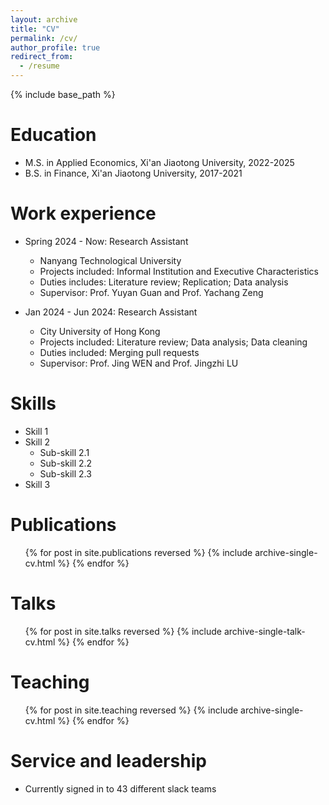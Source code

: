 ```yaml
---
layout: archive
title: "CV"
permalink: /cv/
author_profile: true
redirect_from:
  - /resume
---
```


{% include base_path %}

Education
======
* M.S. in Applied Economics, Xi'an Jiaotong University, 2022-2025
* B.S. in Finance, Xi'an Jiaotong University, 2017-2021

Work experience
======
* Spring 2024 - Now: Research Assistant
  * Nanyang Technological University
  * Projects included: Informal Institution and Executive Characteristics
  * Duties includes: Literature review; Replication; Data analysis
  * Supervisor: Prof. Yuyan Guan and Prof. Yachang Zeng

* Jan 2024 - Jun 2024: Research Assistant
  * City University of Hong Kong
  * Projects included: Literature review; Data analysis; Data cleaning
  * Duties included: Merging pull requests
  * Supervisor: Prof. Jing WEN and Prof. Jingzhi LU
  
Skills
======
* Skill 1
* Skill 2
  * Sub-skill 2.1
  * Sub-skill 2.2
  * Sub-skill 2.3
* Skill 3

Publications
======
  <ul>{% for post in site.publications reversed %}
    {% include archive-single-cv.html %}
  {% endfor %}</ul>
  
Talks
======
  <ul>{% for post in site.talks reversed %}
    {% include archive-single-talk-cv.html  %}
  {% endfor %}</ul>
  
Teaching
======
  <ul>{% for post in site.teaching reversed %}
    {% include archive-single-cv.html %}
  {% endfor %}</ul>
  
Service and leadership
======
* Currently signed in to 43 different slack teams
